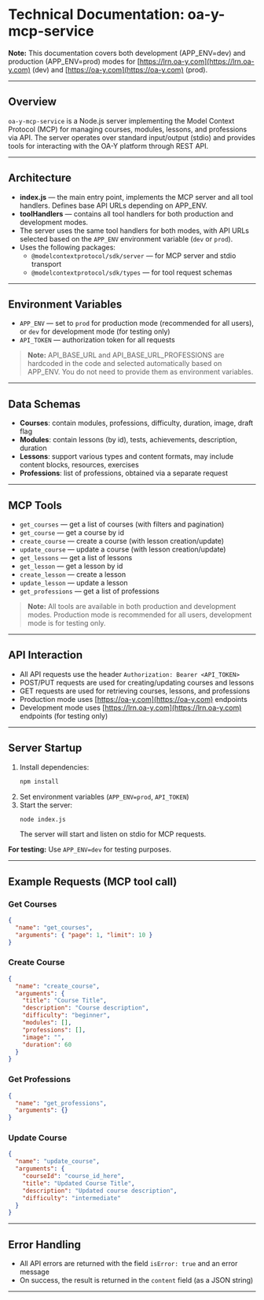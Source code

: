 # Technical Documentation: oa-y-mcp-service

**Note:** This documentation covers both development (APP_ENV=dev) and production (APP_ENV=prod) modes for [https://lrn.oa-y.com](https://lrn.oa-y.com) (dev) and [https://oa-y.com](https://oa-y.com) (prod).

---

## Overview

`oa-y-mcp-service` is a Node.js server implementing the Model Context Protocol (MCP) for managing courses, modules, lessons, and professions via API. The server operates over standard input/output (stdio) and provides tools for interacting with the OA-Y platform through REST API.

---

## Architecture

- **index.js** — the main entry point, implements the MCP server and all tool handlers. Defines base API URLs depending on APP_ENV.
- **toolHandlers** — contains all tool handlers for both production and development modes.
- The server uses the same tool handlers for both modes, with API URLs selected based on the `APP_ENV` environment variable (`dev` or `prod`).
- Uses the following packages:
  - `@modelcontextprotocol/sdk/server` — for MCP server and stdio transport
  - `@modelcontextprotocol/sdk/types` — for tool request schemas

---

## Environment Variables

- `APP_ENV` — set to `prod` for production mode (recommended for all users), or `dev` for development mode (for testing only)
- `API_TOKEN` — authorization token for all requests

> **Note:** API_BASE_URL and API_BASE_URL_PROFESSIONS are hardcoded in the code and selected automatically based on APP_ENV. You do not need to provide them as environment variables.

---

## Data Schemas

- **Courses**: contain modules, professions, difficulty, duration, image, draft flag
- **Modules**: contain lessons (by id), tests, achievements, description, duration
- **Lessons**: support various types and content formats, may include content blocks, resources, exercises
- **Professions**: list of professions, obtained via a separate request

---

## MCP Tools

- `get_courses` — get a list of courses (with filters and pagination)
- `get_course` — get a course by id
- `create_course` — create a course (with lesson creation/update)
- `update_course` — update a course (with lesson creation/update)
- `get_lessons` — get a list of lessons
- `get_lesson` — get a lesson by id
- `create_lesson` — create a lesson
- `update_lesson` — update a lesson
- `get_professions` — get a list of professions

> **Note:** All tools are available in both production and development modes. Production mode is recommended for all users, development mode is for testing only.

---

## API Interaction

- All API requests use the header `Authorization: Bearer <API_TOKEN>`
- POST/PUT requests are used for creating/updating courses and lessons
- GET requests are used for retrieving courses, lessons, and professions
- Production mode uses [https://oa-y.com](https://oa-y.com) endpoints
- Development mode uses [https://lrn.oa-y.com](https://lrn.oa-y.com) endpoints (for testing only)

---

## Server Startup

1. Install dependencies:
   ```bash
   npm install
   ```
2. Set environment variables (`APP_ENV=prod`, `API_TOKEN`)
3. Start the server:
   ```bash
   node index.js
   ```
   The server will start and listen on stdio for MCP requests.

**For testing:** Use `APP_ENV=dev` for testing purposes.

---

## Example Requests (MCP tool call)

### Get Courses

```json
{
  "name": "get_courses",
  "arguments": { "page": 1, "limit": 10 }
}
```

### Create Course

```json
{
  "name": "create_course",
  "arguments": {
    "title": "Course Title",
    "description": "Course description",
    "difficulty": "beginner",
    "modules": [],
    "professions": [],
    "image": "",
    "duration": 60
  }
}
```

### Get Professions

```json
{
  "name": "get_professions",
  "arguments": {}
}
```

### Update Course

```json
{
  "name": "update_course",
  "arguments": {
    "courseId": "course_id_here",
    "title": "Updated Course Title",
    "description": "Updated course description",
    "difficulty": "intermediate"
  }
}
```

---

## Error Handling

- All API errors are returned with the field `isError: true` and an error message
- On success, the result is returned in the `content` field (as a JSON string)

---
